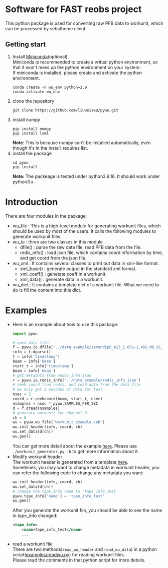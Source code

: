 # Software for FAST reobs project
This python package is used for converting raw PFB data to workunit, which can be processed by setiathome client.  
## Getting start
1. Install [Miniconda](https://docs.conda.io/en/latest/miniconda.html)(optional)  
Miniconda is recommended to create a vritual python environment, so that it won't mess up the python environment on your system.  
If miniconda is installed, please create and activate the python environment.
    ```
    conda create -n wu_env python=3.9
    conda activate wu_env
    ``` 
2. clone the repository
    ```
    git clone https://github.com/liuweiseu/pywu.git
    ```
3. install numpy
    ```
    pip install numpy
    pip install lxml
    ```
   **Note**: This is because numpy can't be installed automatically, even though it's in the install_requires list.
4. install the package
    ```
    cd pywu
    pip install .
    ```
    **Note:** The packeage is tested under python3.9.16. It should work under python3.x. 
# Introduction
There are four modules in the package:  
* wu_file : This is a high-level module for generating workunit files, which should be used by most of the users. It calls the following modules to generate workunit files.
* wu_io : three are two classes in this module  
    * dfile() : parse the raw data file, read PFB data from the file.
    * redis_info() : load json file, which contains coord information by time, and get coord from the json file.
* wu_xml : It contains several classes to print out data in xml-like format.  
    * xml_base() : generate output in the standard xml format.
    * xml_coeff() : genetate coeff in a workunit.
    * xml_data() : generate data in a workunit.
* wu_dict : It contains a template dict of a workunit file. What we need to do is fill the content into this dict.  
# Examples 
* Here is an example about how to use this package:
    ```python
    import pywu

    # open data file
    f = pywu.io.dfile('../data_example/serendip6_m13_1.05G-1.45G_MB_01_00_20230511_165609_868843681_raw_2s.dat')
    info = f.dparse()
    t = info['timestamp']
    beam = info['beam']
    start_t = info['timestamp']
    beam = info['beam']
    # get metadata from redis_info.json
    r = pywu.io.redis_info('../data_example/redis_info.json')
    # seek coord from redis, and read data from the data file
    # we only get 2 seconds of data for test
    nsec = 2
    coord = r.seekcoord(beam, start_t, nsec)
    nsamples = nsec * pywu.SAMPLES_PER_SEC
    d = f.dread(nsamples)
    # generate workunit for channel 0
    ch = 0
    wu = pywu.wu_file('workunit_example.sah')
    wu.init_header(info, coord, ch)
    wu.set_data(d[ch])
    wu.gen()
    ```
    You can get more detail about the example [here](https://github.com/liuweiseu/pywu/blob/master/examples). Please use `./workunit_generator.py -h` to get more information about it.  
* Modify workunit header   
The workunit header is generated from a template [here](https://github.com/liuweiseu/pywu/blob/master/pywu/wu_dict.py).  
Sometimes, you may want to change metadata in workunit header, you can refer the following code to change any metadata you want:
    ```python
    wu.init_header(info, coord, ch)
    wu.set_data(d[ch])
    # change the tape_info name to 'tape_info_test'.
    pywu.tape_info['name'] = 'tape_info_test'
    wu.gen()
    ```
    After you generate the workunit file, you should be able to see the name in tape_info changed:
    ```xml
    <tape_info>
        <name>tape_info_test</name>
        ...
    ```
* read a workunit file  
There are two methods(`read_wu_header` and `read_wu_data`) in a python script([examples/readwu.py](https://github.com/liuweiseu/pywu/blob/master/examples/readwu.py)) for reading workunit files.  
Please read the comments in that python script for more details.
